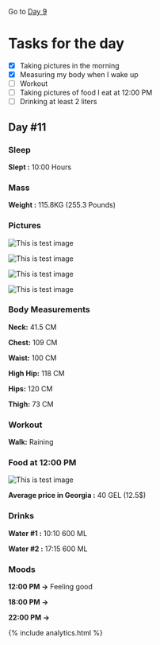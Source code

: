 Go to [Day 9](https://groot.ge/day10)

# Tasks for the day

- [x] Taking pictures in the morning
- [x] Measuring my body when I wake up
- [ ] Workout
- [ ] Taking pictures of food I eat at 12:00 PM
- [ ] Drinking at least 2 liters

## Day #11

### Sleep

**Slept :** 10:00 Hours

### Mass

**Weight :** 115.8KG (255.3 Pounds)

### Pictures

![This is test image](./assets/11/front.jpg)

![This is test image](./assets/11/left.jpg)

![This is test image](./assets/11/back.jpg)

![This is test image](./assets/11/right.jpg)

### Body Measurements

**Neck:** 41.5 CM

**Chest:** 109 CM

**Waist:** 100 CM

**High Hip:** 118 CM

**Hips:** 120 CM

**Thigh:** 73 CM

### Workout

**Walk:** Raining

### Food at 12:00 PM

![This is test image](./assets/11/food.jpg)

**Average price in Georgia :** 40 GEL (12.5$)

### Drinks

**Water #1 :** 10:10 600 ML

**Water #2 :** 17:15 600 ML

### Moods

**12:00 PM ->** Feeling good

**18:00 PM ->**

**22:00 PM ->**

{% include analytics.html %}
